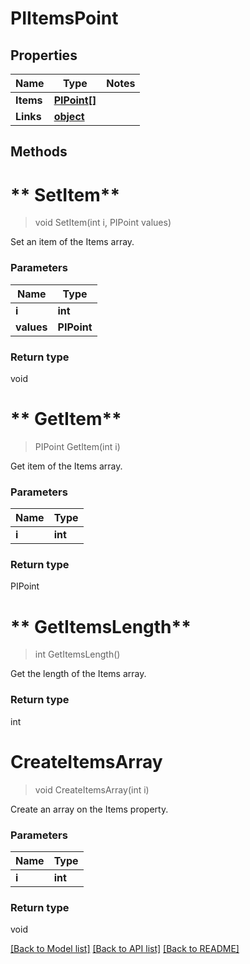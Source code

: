# PIItemsPoint

## Properties
Name | Type | Notes
------------ | ------------- | -------------
**Items** | **[**PIPoint[]**](../Model/PIPoint.md)**
**Links** | **[**object**](../Model/Object.md)**

## Methods

# ** SetItem**
> void  SetItem(int i, PIPoint values)

Set an item of the Items array.

### Parameters

Name | Type
------------- | -------------
 **i** | **int**
 **values** | **PIPoint**

### Return type

void


# ** GetItem**
> PIPoint  GetItem(int i)

Get item of the Items array.

### Parameters

Name | Type
------------- | -------------
 **i** | **int**

### Return type

PIPoint


# ** GetItemsLength**
> int  GetItemsLength()

Get the length of the Items array.


### Return type

int


# **CreateItemsArray**
> void CreateItemsArray(int i)

Create an array on the Items property.

### Parameters

Name | Type
------------- | -------------
 **i** | **int**

### Return type

void

[[Back to Model list]](../../README.md#documentation-for-models) [[Back to API list]](../../README.md#documentation-for-api-endpoints) [[Back to README]](../../README.md)
